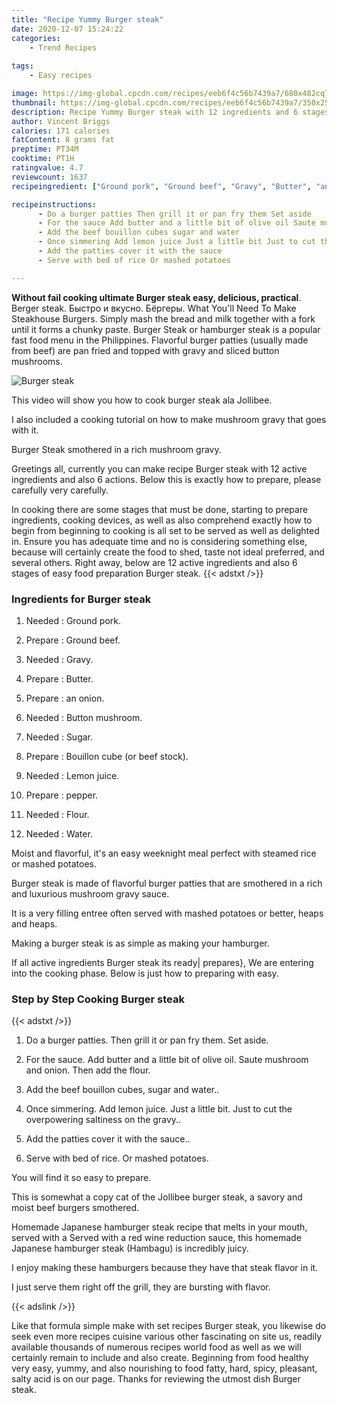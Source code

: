 ```yaml
---
title: "Recipe Yummy Burger steak"
date: 2020-12-07 15:24:22
categories:
    - Trend Recipes
    
tags:
    - Easy recipes

image: https://img-global.cpcdn.com/recipes/eeb6f4c56b7439a7/680x482cq70/burger-steak-recipe-main-photo.jpg
thumbnail: https://img-global.cpcdn.com/recipes/eeb6f4c56b7439a7/350x250cq70/burger-steak-recipe-main-photo.jpg
description: Recipe Yummy Burger steak with 12 ingredients and 6 stages of easy cooking.
author: Vincent Briggs
calories: 171 calories
fatContent: 8 grams fat
preptime: PT34M
cooktime: PT1H
ratingvalue: 4.7
reviewcount: 1637
recipeingredient: ["Ground pork", "Ground beef", "Gravy", "Butter", "an onion", "Button mushroom", "Sugar", "Bouillon cube or beef stock", "Lemon juice", "pepper", "Flour", "Water"]

recipeinstructions: 
      - Do a burger patties Then grill it or pan fry them Set aside 
      - For the sauce Add butter and a little bit of olive oil Saute mushroom and onion Then add the flour 
      - Add the beef bouillon cubes sugar and water 
      - Once simmering Add lemon juice Just a little bit Just to cut the overpowering saltiness on the gravy 
      - Add the patties cover it with the sauce 
      - Serve with bed of rice Or mashed potatoes

---
```




**Without fail cooking ultimate Burger steak easy, delicious, practical**. Berger steak. Быстро и вкусно. Бёргеры. What You&#39;ll Need To Make Steakhouse Burgers. Simply mash the bread and milk together with a fork until it forms a chunky paste. Burger Steak or hamburger steak is a popular fast food menu in the Philippines. Flavorful burger patties (usually made from beef) are pan fried and topped with gravy and sliced button mushrooms.


![Burger steak](https://img-global.cpcdn.com/recipes/eeb6f4c56b7439a7/680x482cq70/burger-steak-recipe-main-photo.jpg "Burger steak")



This video will show you how to cook burger steak ala Jollibee.

I also included a cooking tutorial on how to make mushroom gravy that goes with it.

Burger Steak smothered in a rich mushroom gravy.


Greetings all, currently you can make recipe Burger steak with 12 active ingredients and also 6 actions. Below this is exactly how to prepare, please carefully very carefully.

In cooking there are some stages that must be done, starting to prepare ingredients, cooking devices, as well as also comprehend exactly how to begin from beginning to cooking is all set to be served as well as delighted in. Ensure you has adequate time and no is considering something else, because will certainly create the food to shed, taste not ideal preferred, and several others. Right away, below are 12 active ingredients and also 6 stages of easy food preparation Burger steak.
{{< adstxt />}}

### Ingredients for Burger steak


1. Needed  : Ground pork.

1. Prepare  : Ground beef.

1. Needed  : Gravy.

1. Prepare  : Butter.

1. Prepare  : an onion.

1. Needed  : Button mushroom.

1. Needed  : Sugar.

1. Prepare  : Bouillon cube (or beef stock).

1. Needed  : Lemon juice.

1. Prepare  : pepper.

1. Needed  : Flour.

1. Needed  : Water.


Moist and flavorful, it&#39;s an easy weeknight meal perfect with steamed rice or mashed potatoes.

Burger steak is made of flavorful burger patties that are smothered in a rich and luxurious mushroom gravy sauce.

It is a very filling entree often served with mashed potatoes or better, heaps and heaps.

Making a burger steak is as simple as making your hamburger.


If all active ingredients Burger steak its ready| prepares}, We are entering into the cooking phase. Below is just how to preparing with easy.

### Step by Step Cooking Burger steak

{{< adstxt />}}


1. Do a burger patties. Then grill it or pan fry them. Set aside.



1. For the sauce. Add butter and a little bit of olive oil. Saute mushroom and onion. Then add the flour.



1. Add the beef bouillon cubes, sugar and water..



1. Once simmering. Add lemon juice. Just a little bit. Just to cut the overpowering saltiness on the gravy..



1. Add the patties cover it with the sauce..



1. Serve with bed of rice. Or mashed potatoes.




You will find it so easy to prepare.

This is somewhat a copy cat of the Jollibee burger steak, a savory and moist beef burgers smothered.

Homemade Japanese hamburger steak recipe that melts in your mouth, served with a Served with a red wine reduction sauce, this homemade Japanese hamburger steak (Hambagu) is incredibly juicy.

I enjoy making these hamburgers because they have that steak flavor in it.

I just serve them right off the grill, they are bursting with flavor.


{{< adslink />}}

Like that formula simple make with set recipes Burger steak, you likewise do seek even more recipes cuisine various other fascinating on site us, readily available thousands of numerous recipes world food as well as we will certainly remain to include and also create. Beginning from food healthy very easy, yummy, and also nourishing to food fatty, hard, spicy, pleasant, salty acid is on our page. Thanks for reviewing the utmost dish Burger steak.
